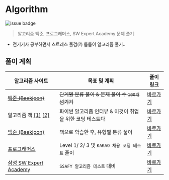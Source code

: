 # Algorithm

![issue badge](https://img.shields.io/badge/Python-3.7.6-blue) 

> 알고리즘 백준, 프로그래머스, SW Expert Academy 문제 풀기

- 전기기사 공부하면서 스트레스 풀겸(?) 틈틈이 알고리즘 풀기..

## 풀이 계획
|알고리즘 사이트|목표 및 계획|풀이 링크|
|---|---|---|
|~~[백준 (Baekjoon)](https://www.acmicpc.net)~~|~~단계별 분류 풀이 & 문제 풀이 수 `100개` 넘기기~~|[바로가기](https://github.com/seu0313/Algorithm/tree/master/Baekjoon)|
|알고리즘 책 [[1]](https://book.naver.com/bookdb/book_detail.nhn?bid=16406247) [[2]](https://book.naver.com/bookdb/book_detail.nhn?bid=16439154)|파이썬 알고리즘 인터뷰 & 이것이 취업을 위한 코딩 테스트다|[바로가기](https://github.com/seu0313/Algorithm/tree/master/Basic)|
|[백준 (Baekjoon)](https://www.acmicpc.net)|책으로 학습한 후, 유형별 분류 풀이|[바로가기](https://github.com/seu0313/Algorithm/tree/master/Baekjoon)|
|[프로그래머스](https://programmers.co.kr/learn/challenges)|Level 1/ 2/ 3 및 `KAKAO 채용 코딩 테스트` 풀이|[바로가기](https://github.com/seu0313/Algorithm/tree/master/Programmers)|
|[삼성 SW Expert Academy](https://swexpertacademy.com/main/main.do)|`SSAFY 알고리즘 테스트` 대비|[바로가기](https://github.com/seu0313/Algorithm/tree/master/SW%20Expert%20Academy)|


